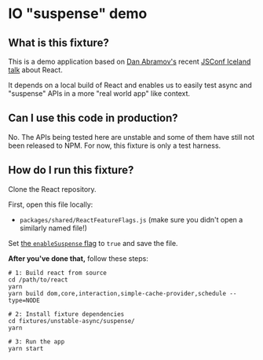 # IO "suspense" demo

## What is this fixture?

This is a demo application based on [Dan Abramov's](https://github.com/gaearon) recent [JSConf Iceland talk](https://reactjs.org/blog/2018/03/01/sneak-peek-beyond-react-16.html) about React.

It depends on a local build of React and enables us to easily test async and "suspense" APIs in a more "real world app" like context.

## Can I use this code in production?

No. The APIs being tested here are unstable and some of them have still not been released to NPM. For now, this fixture is only a test harness.

## How do I run this fixture?

Clone the React repository.

First, open this file locally:

* `packages/shared/ReactFeatureFlags.js` (make sure you didn't open a similarly named file!)

Set [the `enableSuspense` flag](https://github.com/facebook/react/blob/d79238f1eeb6634ba7a3df23c3b2709b56cbb8b2/packages/shared/ReactFeatureFlags.js#L19) to `true` and save the file.

**After you've done that,** follow these steps:

```shell
# 1: Build react from source
cd /path/to/react
yarn
yarn build dom,core,interaction,simple-cache-provider,schedule --type=NODE

# 2: Install fixture dependencies
cd fixtures/unstable-async/suspense/
yarn

# 3: Run the app
yarn start
```
